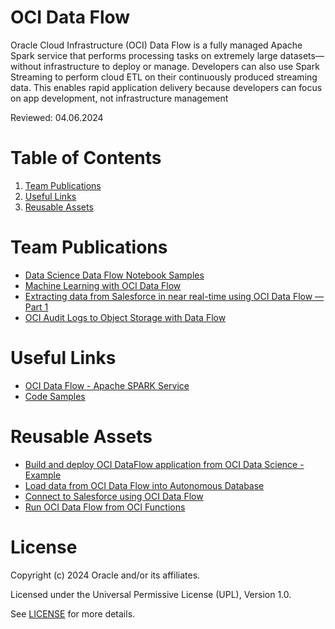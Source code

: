 # OCI Data Flow
Oracle Cloud Infrastructure (OCI) Data Flow is a fully managed Apache Spark service that performs processing tasks on extremely large datasets—without infrastructure to deploy or manage. Developers can also use Spark Streaming to perform cloud ETL on their continuously produced streaming data. This enables rapid application delivery because developers can focus on app development, not infrastructure management

Reviewed: 04.06.2024

# Table of Contents

1. [Team Publications](#team-publications) 
2. [Useful Links](#useful-links)
3. [Reusable Assets](#reusable-assets)

# Team Publications

- [Data Science Data Flow Notebook Samples](https://github.com/oracle-samples/oci-data-science-ai-samples/tree/main/notebook_examples)
- [Machine Learning with OCI Data Flow](https://www.youtube.com/watch?v=A6uVbK7wQb4)  
- [Extracting data from Salesforce in near real-time using OCI Data Flow — Part 1](https://medium.com/@eloi-lopes29/extracting-data-from-salesforce-in-near-real-time-using-oci-data-flow-part-1-f096886b9fcd)
- [OCI Audit Logs to Object Storage with Data Flow](https://blogs.oracle.com/cloud-infrastructure/post/behind-the-scenes-shrinking-log-analysis)

# Useful Links

- [OCI Data Flow - Apache SPARK Service](https://www.oracle.com/big-data/data-flow/)
- [Code Samples](https://github.com/oracle-samples/oracle-dataflow-samples)

# Reusable Assets

- [Build and deploy OCI DataFlow application from OCI Data Science - Example](https://github.com/oracle-devrel/technology-engineering/tree/main/data-platform/open-source-data-platforms/oci-data-flow/code-examples/build-and-deploy-app-from-oci-ds)
- [Load data from OCI Data Flow into Autonomous Database](https://github.com/oracle-devrel/technology-engineering/tree/main/data-platform/open-source-data-platforms/oci-data-flow/code-examples/load-data-to-adw)
- [Connect to Salesforce using OCI Data Flow](https://github.com/oracle-devrel/technology-engineering/tree/main/data-platform/open-source-data-platforms/oci-data-flow/code-examples/salesforce)
- [Run OCI Data Flow from OCI Functions](https://github.com/oracle-devrel/technology-engineering/tree/main/data-platform/open-source-data-platforms/oci-data-flow/code-examples/run-from-functions)
                                                     
# License

Copyright (c) 2024 Oracle and/or its affiliates.

Licensed under the Universal Permissive License (UPL), Version 1.0.

See [LICENSE](https://github.com/oracle-devrel/technology-engineering/blob/main/LICENSE) for more details.
